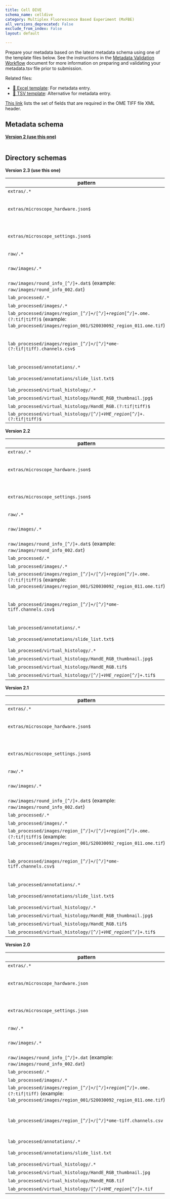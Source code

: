 ```yaml
---
title: Cell DIVE
schema_name: celldive
category: Multiplex Fluorescence Based Experiment (MxFBE)
all_versions_deprecated: False
exclude_from_index: False
layout: default

---
```

Prepare your metadata based on the latest metadata schema using one of the template files below. See the instructions in the [Metadata Validation Workflow](https://docs.google.com/document/d/1lfgiDGbyO4K4Hz1FMsJjmJd9RdwjShtJqFYNwKpbcZY) document for more information on preparing and validating your metadata.tsv file prior to submission.

Related files:


- [📝 Excel template](https://raw.githubusercontent.com/hubmapconsortium/dataset-metadata-spreadsheet/main/celldive/latest/celldive.xlsx): For metadata entry.
- [📝 TSV template](https://raw.githubusercontent.com/hubmapconsortium/dataset-metadata-spreadsheet/main/celldive/latest/celldive.tsv): Alternative for metadata entry.


[This link](https://docs.google.com/spreadsheets/d/1YnmdTAA0Z9MKN3OjR3Sca8pz-LNQll91wdQoRPSP6Q4/edit#gid=0) lists the set of fields that are required in the OME TIFF file XML header.

## Metadata schema


<summary><a href="https://openview.metadatacenter.org/templates/https:%2F%2Frepo.metadatacenter.org%2Ftemplates%2F6f9eee7b-7ef1-4f32-a34e-706bbbbb09bf"><b>Version 2 (use this one)</b></a></summary>



<br>

## Directory schemas
<summary><b>Version 2.3 (use this one)</b></summary>

| pattern | required? | description |
| --- | --- | --- |
| <code>extras\/.*</code> | ✓ | Folder for general lab-specific files related to the dataset. [Exists in all assays] |
| <code>extras\/microscope_hardware\.json$</code> | ✓ | **[QA/QC]** A file generated by the micro-meta app that contains a description of the hardware components of the microscope. Email HuBMAP Consortium Help Desk <help@hubmapconsortium.org> if help is required in generating this document. |
| <code>extras\/microscope_settings\.json$</code> |  | **[QA/QC]** A file generated by the micro-meta app that contains a description of the settings that were used to acquire the image data. Email HuBMAP Consortium Help Desk <help@hubmapconsortium.org> if help is required in generating this document. |
| <code>raw\/.*</code> | ✓ | This is a directory containing raw data. |
| <code>raw\/images\/.*</code> | ✓ | Raw image files. Using this subdirectory allows for harmonization with other more complex assays, like Visium that includes both raw imaging and sequencing data. |
| <code>raw\/images\/round_info_[^\/]+\.dat$</code> (example: <code>raw/images/round_info_002.dat</code>) | ✓ | Metadata file for the capture item-value tab separated format. This contains various instrument and acquisition details for each acquisition cycle. |
| <code>lab_processed\/.*</code> | ✓ | Experiment files that were processed by the lab generating the data. |
| <code>lab_processed\/images\/.*</code> | ✓ | This is a directory containing processed image files |
| <code>lab_processed\/images\/region_[^\/]+\/[^\/]+_region_[^\/]+\.ome\.(?:tif&#124;tiff)$</code> (example: <code>lab_processed/images/region_001/S20030092_region_011.ome.tif</code>) | ✓ | OME TIFF Files for the corresponding region (e.g. region_001) by slide (e.g S20030077), organized into subdirectories based on their region. |
| <code>lab_processed\/images\/region_[^\/]+\/[^\/]*ome-(?:tif&#124;tiff)\.channels\.csv$</code> | ✓ | This file provides essential documentation pertaining to each channel of the accommpanying OME TIFF. The file should contain one row per OME TIFF channel. The required fields are detailed <https://docs.google.com/spreadsheets/d/1xEJSb0xn5C5fB3k62pj1CyHNybpt4-YtvUs5SUMS44o/edit#gid=0> |
| <code>lab_processed\/annotations\/.*</code> | ✓ | This is a directory containing annotations. |
| <code>lab_processed\/annotations\/slide_list\.txt$</code> | ✓ | Information about the slides used by the experiment- each line corresponds to a slide name (begins with S - e.g. S20030077) - used in filenames. |
| <code>lab_processed\/virtual_histology\/.*</code> | ✓ | This is a directory containing annotations for virtual histology images |
| <code>lab_processed\/virtual_histology\/HandE_RGB_thumbnail\.jpg$</code> |  | Virtual H&E RGB thumbnail |
| <code>lab_processed\/virtual_histology\/HandE_RGB\.(?:tif&#124;tiff)$</code> |  | Virtual H&E RGB image |
| <code>lab_processed\/virtual_histology\/[^\/]+_VHE_region_[^\/]+\.(?:tif&#124;tiff)$</code> |  | Virtual H&E image |

<summary><b>Version 2.2</b></summary>

| pattern | required? | description |
| --- | --- | --- |
| <code>extras\/.*</code> | ✓ | Folder for general lab-specific files related to the dataset. [Exists in all assays] |
| <code>extras\/microscope_hardware\.json$</code> | ✓ | **[QA/QC]** A file generated by the micro-meta app that contains a description of the hardware components of the microscope. Email HuBMAP Consortium Help Desk <help@hubmapconsortium.org> if help is required in generating this document. |
| <code>extras\/microscope_settings\.json$</code> |  | **[QA/QC]** A file generated by the micro-meta app that contains a description of the settings that were used to acquire the image data. Email HuBMAP Consortium Help Desk <help@hubmapconsortium.org> if help is required in generating this document. |
| <code>raw\/.*</code> | ✓ | This is a directory containing raw data. |
| <code>raw\/images\/.*</code> | ✓ | Raw image files. Using this subdirectory allows for harmonization with other more complex assays, like Visium that includes both raw imaging and sequencing data. |
| <code>raw\/images\/round_info_[^\/]+\.dat$</code> (example: <code>raw/images/round_info_002.dat</code>) | ✓ | Metadata file for the capture item-value tab separated format. This contains various instrument and acquisition details for each acquisition cycle. |
| <code>lab_processed\/.*</code> | ✓ | Experiment files that were processed by the lab generating the data. |
| <code>lab_processed\/images\/.*</code> | ✓ | This is a directory containing processed image files |
| <code>lab_processed\/images\/region_[^\/]+\/[^\/]+_region_[^\/]+\.ome\.(?:tif&#124;tiff)$</code> (example: <code>lab_processed/images/region_001/S20030092_region_011.ome.tif</code>) | ✓ | OME TIFF Files for the corresponding region (e.g. region_001) by slide (e.g S20030077), organized into subdirectories based on their region. |
| <code>lab_processed\/images\/region_[^\/]+\/[^\/]*ome-tiff\.channels\.csv$</code> | ✓ | This file provides essential documentation pertaining to each channel of the accommpanying OME TIFF. The file should contain one row per OME TIFF channel. The required fields are detailed <https://docs.google.com/spreadsheets/d/1xEJSb0xn5C5fB3k62pj1CyHNybpt4-YtvUs5SUMS44o/edit#gid=0> |
| <code>lab_processed\/annotations\/.*</code> | ✓ | This is a directory containing annotations. |
| <code>lab_processed\/annotations\/slide_list\.txt$</code> | ✓ | Information about the slides used by the experiment- each line corresponds to a slide name (begins with S - e.g. S20030077) - used in filenames. |
| <code>lab_processed\/virtual_histology\/.*</code> | ✓ | This is a directory containing annotations for virtual histology images |
| <code>lab_processed\/virtual_histology\/HandE_RGB_thumbnail\.jpg$</code> |  | Virtual H&E RGB thumbnail |
| <code>lab_processed\/virtual_histology\/HandE_RGB\.tif$</code> |  | Virtual H&E RGB image |
| <code>lab_processed\/virtual_histology\/[^\/]+_VHE_region_[^\/]+\.tif$</code> |  | Virtual H&E image |

<summary><b>Version 2.1</b></summary>

| pattern | required? | description |
| --- | --- | --- |
| <code>extras\/.*</code> | ✓ | Folder for general lab-specific files related to the dataset. [Exists in all assays] |
| <code>extras\/microscope_hardware\.json$</code> | ✓ | **[QA/QC]** A file generated by the micro-meta app that contains a description of the hardware components of the microscope. Email HuBMAP Consortium Help Desk <help@hubmapconsortium.org> if help is required in generating this document. |
| <code>extras\/microscope_settings\.json$</code> |  | **[QA/QC]** A file generated by the micro-meta app that contains a description of the settings that were used to acquire the image data. Email HuBMAP Consortium Help Desk <help@hubmapconsortium.org> if help is required in generating this document. |
| <code>raw\/.*</code> | ✓ | This is a directory containing raw data. |
| <code>raw\/images\/.*</code> | ✓ | Raw image files. Using this subdirectory allows for harmonization with other more complex assays, like Visium that includes both raw imaging and sequencing data. |
| <code>raw\/images\/round_info_[^\/]+\.dat$</code> (example: <code>raw/images/round_info_002.dat</code>) | ✓ | Metadata file for the capture item-value tab separated format. This contains various instrument and acquisition details for each acquisition cycle. |
| <code>lab_processed\/.*</code> | ✓ | Experiment files that were processed by the lab generating the data. |
| <code>lab_processed\/images\/.*</code> | ✓ | This is a directory containing processed image files |
| <code>lab_processed\/images\/region_[^\/]+\/[^\/]+_region_[^\/]+\.ome\.(?:tif&#124;tiff)$</code> (example: <code>lab_processed/images/region_001/S20030092_region_011.ome.tif</code>) | ✓ | OME TIFF Files for the corresponding region (e.g. region_001) by slide (e.g S20030077), organized into subdirectories based on their region. |
| <code>lab_processed\/images\/region_[^\/]+\/[^\/]*ome-tiff\.channels\.csv$</code> | ✓ | This file provides essential documentation pertaining to each channel of the accommpanying OME TIFF. The file should contain one row per OME TIFF channel. The required fields are detailed <https://docs.google.com/spreadsheets/d/1xEJSb0xn5C5fB3k62pj1CyHNybpt4-YtvUs5SUMS44o/edit#gid=0> |
| <code>lab_processed\/annotations\/.*</code> | ✓ | This is a directory containing annotations. |
| <code>lab_processed\/annotations\/slide_list\.txt$</code> | ✓ | Information about the slides used by the experiment- each line corresponds to a slide name (begins with S - e.g. S20030077) - used in filenames. |
| <code>lab_processed\/virtual_histology\/.*</code> | ✓ | This is a directory containing annotations for virtual histology images |
| <code>lab_processed\/virtual_histology\/HandE_RGB_thumbnail\.jpg$</code> | ✓ | Virtual H&E RGB thumbnail |
| <code>lab_processed\/virtual_histology\/HandE_RGB\.tif$</code> | ✓ | Virtual H&E RGB image |
| <code>lab_processed\/virtual_histology\/[^\/]+_VHE_region_[^\/]+\.tif$</code> | ✓ | Virtual H&E image |

<summary><b>Version 2.0</b></summary>

| pattern | required? | description |
| --- | --- | --- |
| <code>extras\/.*</code> | ✓ | Folder for general lab-specific files related to the dataset. [Exists in all assays] |
| <code>extras\/microscope_hardware\.json</code> | ✓ | **[QA/QC]** A file generated by the micro-meta app that contains a description of the hardware components of the microscope. Email HuBMAP Consortium Help Desk <help@hubmapconsortium.org> if help is required in generating this document. |
| <code>extras\/microscope_settings\.json</code> |  | **[QA/QC]** A file generated by the micro-meta app that contains a description of the settings that were used to acquire the image data. Email HuBMAP Consortium Help Desk <help@hubmapconsortium.org> if help is required in generating this document. |
| <code>raw\/.*</code> | ✓ | This is a directory containing raw data. |
| <code>raw\/images\/.*</code> | ✓ | Raw image files. Using this subdirectory allows for harmonization with other more complex assays, like Visium that includes both raw imaging and sequencing data. |
| <code>raw\/images\/round_info_[^\/]+\.dat</code> (example: <code>raw/images/round_info_002.dat</code>) | ✓ | Metadata file for the capture item-value tab separated format. This contains various instrument and acquisition details for each acquisition cycle. |
| <code>lab_processed\/.*</code> | ✓ | Experiment files that were processed by the lab generating the data. |
| <code>lab_processed\/images\/.*</code> | ✓ | This is a directory containing processed image files |
| <code>lab_processed\/images\/region_[^\/]+\/[^\/]+_region_[^\/]+\.ome\.(?:tif&#124;tiff)</code> (example: <code>lab_processed/images/region_001/S20030092_region_011.ome.tif</code>) | ✓ | OME TIFF Files for the corresponding region (e.g. region_001) by slide (e.g S20030077), organized into subdirectories based on their region. |
| <code>lab_processed\/images\/region_[^\/]+\/[^\/]*ome-tiff\.channels\.csv</code> | ✓ | This file provides essential documentation pertaining to each channel of the accommpanying OME TIFF. The file should contain one row per OME TIFF channel. The required fields are detailed <https://docs.google.com/spreadsheets/d/1xEJSb0xn5C5fB3k62pj1CyHNybpt4-YtvUs5SUMS44o/edit#gid=0> |
| <code>lab_processed\/annotations\/.*</code> | ✓ | This is a directory containing annotations. |
| <code>lab_processed\/annotations\/slide_list\.txt</code> | ✓ | Information about the slides used by the experiment- each line corresponds to a slide name (begins with S - e.g. S20030077) - used in filenames. |
| <code>lab_processed\/virtual_histology\/.*</code> | ✓ | This is a directory containing annotations for virtual histology images |
| <code>lab_processed\/virtual_histology\/HandE_RGB_thumbnail\.jpg</code> | ✓ | Virtual H&E RGB thumbnail |
| <code>lab_processed\/virtual_histology\/HandE_RGB\.tif</code> | ✓ | Virtual H&E RGB image |
| <code>lab_processed\/virtual_histology\/[^\/]+_VHE_region_[^\/]+\.tif</code> | ✓ | Virtual H&E image |

